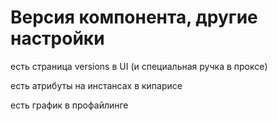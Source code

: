 # Версия компонента, другие настройки

есть страница versions в UI (и специальная ручка  в проксе)

есть атрибуты на инстансах в кипарисе

есть график в профайлинге
